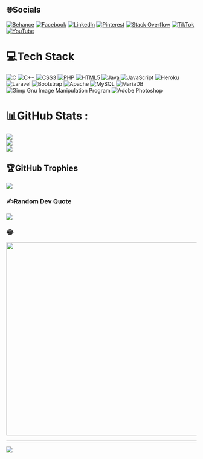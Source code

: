 
## 🌐Socials
[![Behance](https://img.shields.io/badge/Behance-1769ff?logo=behance&logoColor=white)](https://behance.net/nguyenmanhtruongdat) [![Facebook](https://img.shields.io/badge/Facebook-%231877F2.svg?logo=Facebook&logoColor=white)](https://facebook.com/nguyenmanhtruongdat) [![LinkedIn](https://img.shields.io/badge/LinkedIn-%230077B5.svg?logo=linkedin&logoColor=white)](https://linkedin.com/in/nguyenmanhtruongdat) [![Pinterest](https://img.shields.io/badge/Pinterest-%23E60023.svg?logo=Pinterest&logoColor=white)](https://pinterest.com/ndat83149) [![Stack Overflow](https://img.shields.io/badge/-Stackoverflow-FE7A16?logo=stack-overflow&logoColor=white)](https://stackoverflow.com/users/17988933) [![TikTok](https://img.shields.io/badge/TikTok-%23000000.svg?logo=TikTok&logoColor=white)](https://tiktok.com/@truongdat.27) [![YouTube](https://img.shields.io/badge/YouTube-%23FF0000.svg?logo=YouTube&logoColor=white)](https://youtube.com/c/https://www.youtube.com/channel/UCWrz3bv9MWSONICy0sQ-27w) 

# 💻Tech Stack
![C](https://img.shields.io/badge/c-%2300599C.svg?style=for-the-badge&logo=c&logoColor=white) ![C++](https://img.shields.io/badge/c++-%2300599C.svg?style=for-the-badge&logo=c%2B%2B&logoColor=white) ![CSS3](https://img.shields.io/badge/css3-%231572B6.svg?style=for-the-badge&logo=css3&logoColor=white) ![PHP](https://img.shields.io/badge/php-%23777BB4.svg?style=for-the-badge&logo=php&logoColor=white) ![HTML5](https://img.shields.io/badge/html5-%23E34F26.svg?style=for-the-badge&logo=html5&logoColor=white) ![Java](https://img.shields.io/badge/java-%23ED8B00.svg?style=for-the-badge&logo=java&logoColor=white) ![JavaScript](https://img.shields.io/badge/javascript-%23323330.svg?style=for-the-badge&logo=javascript&logoColor=%23F7DF1E) ![Heroku](https://img.shields.io/badge/heroku-%23430098.svg?style=for-the-badge&logo=heroku&logoColor=white) ![Laravel](https://img.shields.io/badge/laravel-%23FF2D20.svg?style=for-the-badge&logo=laravel&logoColor=white) ![Bootstrap](https://img.shields.io/badge/bootstrap-%23563D7C.svg?style=for-the-badge&logo=bootstrap&logoColor=white) ![Apache](https://img.shields.io/badge/apache-%23D42029.svg?style=for-the-badge&logo=apache&logoColor=white) ![MySQL](https://img.shields.io/badge/mysql-%2300f.svg?style=for-the-badge&logo=mysql&logoColor=white) ![MariaDB](https://img.shields.io/badge/MariaDB-003545?style=for-the-badge&logo=mariadb&logoColor=white) ![Gimp Gnu Image Manipulation Program](https://img.shields.io/badge/Gimp-657D8B?style=for-the-badge&logo=gimp&logoColor=FFFFFF) ![Adobe Photoshop](https://img.shields.io/badge/adobephotoshop-%2331A8FF.svg?style=for-the-badge&logo=adobephotoshop&logoColor=white)
# 📊GitHub Stats :
![](https://github-readme-stats.vercel.app/api?username=nguyenmanhtruongdat&theme=radical&hide_border=false&include_all_commits=false&count_private=false)<br/>
![](https://github-readme-streak-stats.herokuapp.com/?user=nguyenmanhtruongdat&theme=radical&hide_border=false)<br/>
![](https://github-readme-stats.vercel.app/api/top-langs/?username=nguyenmanhtruongdat&theme=radical&hide_border=false&include_all_commits=false&count_private=false&layout=compact)

## 🏆GitHub Trophies
![](https://github-trophies.vercel.app/?username=nguyenmanhtruongdat&theme=radical&no-frame=false&no-bg=false&margin-w=4)

### ✍️Random Dev Quote
![](https://quotes-github-readme.vercel.app/api?type=horizontal&theme=radical)

### 😂
<img src="https://scontent.fdad1-3.fna.fbcdn.net/v/t1.15752-9/308997866_1499322567164924_6139325095248630910_n.jpg?_nc_cat=104&ccb=1-7&_nc_sid=ae9488&_nc_ohc=he1YUqyjw6cAX-1Fh1S&_nc_ht=scontent.fdad1-3.fna&oh=03_AVKs4lkdvq3D1Dm_BOmPfy5jb3OGwfiT-M-i3nnkZ8AMNA&oe=6356064F" width="512px"/>

---
[![](https://visitcount.itsvg.in/api?id=nguyenmanhtruongdat&icon=0&color=0)](https://visitcount.itsvg.in)
